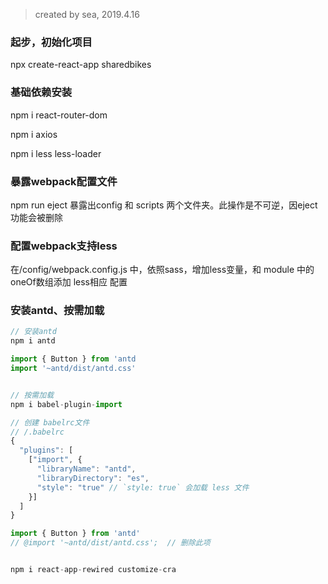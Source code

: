 > created by sea, 2019.4.16

### 起步，初始化项目
npx create-react-app sharedbikes

### 基础依赖安装
npm i react-router-dom

npm i axios

npm i less less-loader

### 暴露webpack配置文件
npm run eject
暴露出config 和 scripts 两个文件夹。此操作是不可逆，因eject功能会被删除

### 配置webpack支持less
在/config/webpack.config.js 中，依照sass，增加less变量，和 module 中的oneOf数组添加 less相应 配置

### 安装antd、按需加载

```JavaScript
// 安装antd
npm i antd 

import { Button } from 'antd
import '~antd/dist/antd.css'


// 按需加载
npm i babel-plugin-import

// 创建 babelrc文件
// /.babelrc
{
  "plugins": [
    ["import", {
      "libraryName": "antd",
      "libraryDirectory": "es",
      "style": "true" // `style: true` 会加载 less 文件
    }]
  ]
}

import { Button } from 'antd'
// @import '~antd/dist/antd.css';  // 删除此项


npm i react-app-rewired customize-cra
```

